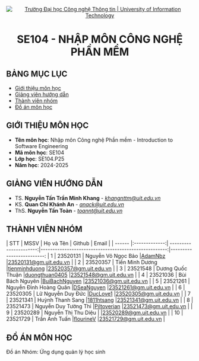 <p align="center">
  <a href="https://www.uit.edu.vn/" title="Trường Đại học Công nghệ Thông tin" style="border: 5;">
    <img src="https://i.imgur.com/WmMnSRt.png" alt="Trường Đại học Công nghệ Thông tin | University of Information Technology">
  </a>
</p>

<!-- Title -->
<h1 align="center"><b>SE104 - NHẬP MÔN CÔNG NGHỆ PHẦN MỀM</b></h1>



## BẢNG MỤC LỤC
* [ Giới thiệu môn học](#gioithieumonhoc)
* [ Giảng viên hướng dẫn](#giangvien)
* [ Thành viên nhóm](#thanhvien)
* [ Đồ án môn học](#doan)


## GIỚI THIỆU MÔN HỌC
<a name="gioithieumonhoc"></a>
* **Tên môn học**: Nhập môn Công nghệ Phần mềm - Introduction to Software Engineering
* **Mã môn học**: SE104
* **Lớp học**: SE104.P25
* **Năm học**: 2024-2025


## GIẢNG VIÊN HƯỚNG DẪN
<a name="giangvien"></a>
* TS. **Nguyễn Tấn Trần Minh Khang** - *khangnttm@uit.edu.vn*
* KS. **Quan Chí Khánh An** - *anqck@uit.edu.vn*
* ThS. **Nguyễn Tấn Toàn** - *toannt@uit.edu.vn*


## THÀNH VIÊN NHÓM
<a name="thanhvien"></a>
| STT    | MSSV          | Họ và Tên              | Github                                               | Email                   |
| ------ |:-------------:| ----------------------:|-----------------------------------------------------:|-------------------------:
| 1      | 23520131      | Nguyễn Võ Ngọc Bảo     |[AdamNbz](https://github.com/AdamNbz)                 |23520131@gm.uit.edu.vn   |
| 2      | 23520357      | Tiền Minh Dương        |[tienminhduong](https://github.com/tienminhduong)     |23520357@gm.uit.edu.vn   |
| 3      | 23521548      | Dương Quốc Thuận       |[duongthuan0405](https://github.com/duongthuan0405)   |23521548@gm.uit.edu.vn   |
| 4      | 23521036      | Bùi Bách Nguyên        |[BuiBachNguyen](https://github.com/BuiBachNguyen)     |23521036@gm.uit.edu.vn   |
| 5      | 23521261      | Nguyễn Đình Hoàng Quân |[DSeaNguyen](https://github.com/DSeaNguyen)           |23521261@gm.uit.edu.vn   |
| 6      | 23520305      | Lữ Nguyễn Duy Đức      |[DucLove1](https://github.com/DucLove1)               |23520305@gm.uit.edu.vn   |
| 7      | 23521341      | Huỳnh Thanh Sang       |[1811htsang](https://github.com/htsang)               |23521341@gm.uit.edu.vn   |
| 8      | 23521473      | Nguyễn Duy Tường Thi   |[Piltoverian](https://github.com/Piltoverian)         |23521473@gm.uit.edu.vn   |
| 9      | 23520289      | Nguyễn Thị Thu Diệu    |                                                      |23520289@gm.uit.edu.vn   |
| 10     | 23521729      | Trần Anh Tuấn          |[flourineV](https://github.com/flourineV)             |23521729@gm.uit.edu.vn   |


## ĐỒ ÁN MÔN HỌC
<a name="doan"></a>
Đồ án Nhóm: Ứng dụng quản lý học sinh
